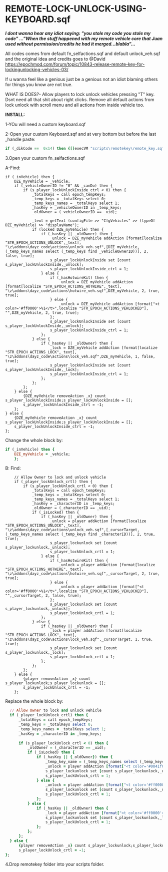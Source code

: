 # REMOTE-LOCK-UNLOCK-USING-KEYBOARD.sqf

***I dont wanna hear any idiot saying: "you stole my code you stole my code" ..."When the stuff happened with my remote vehicle core that Juan used without permission/credits he had it merged...blabla"...***

All codes comes from default fn_selfactions.sqf and default  unlock_veh.sqf   and the original idea and credits goes to @David
https://epochmod.com/forum/topic/10843-release-remote-key-for-lockingunlocking-vehicles-03/

If u wanna feel like a genious just be a genious not an idiot blaming others for things you know are not true.


WHAT IS DOES?- Allow players to lock unlock vehicles pressing "T" key. Dsnt need all that shit about right clicks.
Remove all default actions from lock unlock with scroll menu and all actions from inside vehicle too.

**INSTALL:**

1-YOu will need a custom keyboard.sqf

2-Open your custom Keyboard.sqf and at very bottom but before the last _handle  paste:

```ruby
if (_dikCode ==  0x14) then {[]execVM "scripts\remotekey\remote_key.sqf";}; //T key for lock unlock veh
```

3.Open your custom fn_selfactions.sqf

A-Find:

```
if (_inVehicle) then {
	DZE_myVehicle = _vehicle;
	if (_vehicleOwnerID != "0" && _canDo) then {
		if (s_player_lockUnlockInside_ctrl < 0) then {
			_totalKeys = call epoch_tempKeys;
			_temp_keys = _totalKeys select 0;
			_temp_keys_names = _totalKeys select 1;	
			_hasKey = _vehicleOwnerID in _temp_keys;
			_oldOwner = (_vehicleOwnerID == _uid);

			_text = getText (configFile >> "CfgVehicles" >> (typeOf DZE_myVehicle) >> "displayName");
			if (locked DZE_myVehicle) then {
				if (_hasKey || _oldOwner) then {
					_unlock = DZE_myVehicle addAction [format[localize "STR_EPOCH_ACTIONS_UNLOCK",_text], "\z\addons\dayz_code\actions\unlock_veh.sqf",[DZE_myVehicle,(_temp_keys_names select (_temp_keys find _vehicleOwnerID))], 2, false, true];
					s_player_lockUnlockInside set [count s_player_lockUnlockInside,_unlock];
					s_player_lockUnlockInside_ctrl = 1;
				} else {
					if (_hasHotwireKit) then {
						_unlock = DZE_myVehicle addAction [format[localize "STR_EPOCH_ACTIONS_HOTWIRE",_text], "\z\addons\dayz_code\actions\hotwire_veh.sqf",DZE_myVehicle, 2, true, true];
					} else {
						_unlock = DZE_myVehicle addAction [format["<t color='#ff0000'>%1</t>",localize "STR_EPOCH_ACTIONS_VEHLOCKED"], "",DZE_myVehicle, 2, true, true];
					};
					s_player_lockUnlockInside set [count s_player_lockUnlockInside,_unlock];
					s_player_lockUnlockInside_ctrl = 1;
				};
			} else {
				if (_hasKey || _oldOwner) then {
					_lock = DZE_myVehicle addAction [format[localize "STR_EPOCH_ACTIONS_LOCK",_text], "\z\addons\dayz_code\actions\lock_veh.sqf",DZE_myVehicle, 1, false, true];
					s_player_lockUnlockInside set [count s_player_lockUnlockInside,_lock];
					s_player_lockUnlockInside_ctrl = 1;
				};
			};
		};
	} else {
		{DZE_myVehicle removeAction _x} count s_player_lockUnlockInside;s_player_lockUnlockInside = [];
		s_player_lockUnlockInside_ctrl = -1;
	};
} else {
	{DZE_myVehicle removeAction _x} count s_player_lockUnlockInside;s_player_lockUnlockInside = [];
	s_player_lockUnlockInside_ctrl = -1;
};
```
Change the whole block by: 

```ruby
if (_inVehicle) then {
	DZE_myVehicle = _vehicle;
	};
```

B: Find:
```
	// Allow Owner to lock and unlock vehicle  
	if (_player_lockUnlock_crtl) then {
		if (s_player_lockUnlock_crtl < 0) then {
			_totalKeys = call epoch_tempKeys;
			_temp_keys = _totalKeys select 0;
			_temp_keys_names = _totalKeys select 1;
			_hasKey = _characterID in _temp_keys;
			_oldOwner = (_characterID == _uid);
			if (_isLocked) then {
				if (_hasKey || _oldOwner) then {
					_unlock = player addAction [format[localize "STR_EPOCH_ACTIONS_UNLOCK",_text], "\z\addons\dayz_code\actions\unlock_veh.sqf",[_cursorTarget,(_temp_keys_names select (_temp_keys find _characterID))], 2, true, true];
					s_player_lockunlock set [count s_player_lockunlock,_unlock];
					s_player_lockUnlock_crtl = 1;
				} else {
					if (_hasHotwireKit) then {
						_unlock = player addAction [format[localize "STR_EPOCH_ACTIONS_HOTWIRE",_text], "\z\addons\dayz_code\actions\hotwire_veh.sqf",_cursorTarget, 2, true, true];
					} else {
						_unlock = player addAction [format["<t color='#ff0000'>%1</t>",localize "STR_EPOCH_ACTIONS_VEHLOCKED"], "",_cursorTarget, 2, false, true];
					};
					s_player_lockunlock set [count s_player_lockunlock,_unlock];
					s_player_lockUnlock_crtl = 1;
				};
			} else {
				if (_hasKey || _oldOwner) then {
					_lock = player addAction [format[localize "STR_EPOCH_ACTIONS_LOCK",_text], "\z\addons\dayz_code\actions\lock_veh.sqf",_cursorTarget, 1, true, true];
					s_player_lockunlock set [count s_player_lockunlock,_lock];
					s_player_lockUnlock_crtl = 1;
				};
			};
		};
	} else {
		{player removeAction _x} count s_player_lockunlock;s_player_lockunlock = [];
		s_player_lockUnlock_crtl = -1;
	};
  ```
  
  Replace the whole block by:
  
  ```ruby
  	// Allow Owner to lock and unlock vehicle  
	if (_player_lockUnlock_crtl) then {
		_totalKeys = call epoch_tempKeys;
		_temp_keys = _totalKeys select 0;
		_temp_keys_names = _totalKeys select 1;
		_hasKey = _characterID in _temp_keys;
		
		if (s_player_lockUnlock_crtl < 0) then {
			_oldOwner = (_characterID == _uid);
			if (_isLocked) then {
				if (_hasKey || {_oldOwner}) then {
					_temp_key_name = (_temp_keys_names select (_temp_keys find _characterID));
					_unlock = player addAction [format["<t color='#0041f0'>PRESS T FOR UNLOCK</t>"], "",_cursorTarget, 2, false, true];					
					s_player_lockunlock set [count s_player_lockunlock,_unlock];
					s_player_lockUnlock_crtl = 1;
				} else {
                    _unlock = player addAction [format["<t color='#ff0000'>%1</t>",localize "STR_EPOCH_ACTIONS_VEHLOCKED"], "",_cursorTarget, 2, false, true];					
					s_player_lockunlock set [count s_player_lockunlock,_unlock];
					s_player_lockUnlock_crtl = 1;
				};
			} else {
				if (_hasKey || _oldOwner) then {
				    _lock = player addAction [format["<t color='#ff0000'>PRESS T FOR LOCK</t>"], "",_cursorTarget, 2, false, true];	
					s_player_lockunlock set [count s_player_lockunlock,_lock];
					s_player_lockUnlock_crtl = 1;
				};
			};
		};
	} else {
		{player removeAction _x} count s_player_lockunlock;s_player_lockunlock = [];
		s_player_lockUnlock_crtl = -1;
};
```

4.Drop remotekey folder into your scripts folder.
